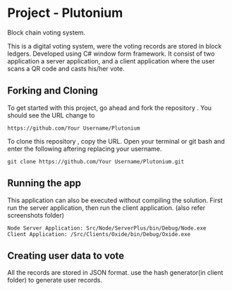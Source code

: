 # Project  - Plutonium
Block chain voting system.

This is a digital voting system, were the voting records are stored in block ledgers. Developed using C# window form framework. It consist of two application a server application, and a client application where the user scans a QR code and casts his/her vote.

Forking and Cloning
---
To get started with this project, go ahead and fork the repository . You should see the URL change to
```
https://github.com/Your Username/Plutonium
```
To clone this repository , copy the URL. Open your terminal or git bash and enter the following aftering replacing your username. 
```
git clone https://github.com/Your Username/Plutonium.git
```

Running the app
---

This application can also be executed without compiling the solution. First run the server application, then run the client application. (also refer screenshots folder)
```
Node Server Application: Src/Node/ServerPlus/bin/Debug/Node.exe
Client Application: /Src/Clients/Oxide/bin/Debug/Oxide.exe
```

Creating user data to vote
---

All the records are stored in JSON format. use the hash generator(in client folder) to generate user records.








